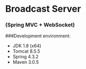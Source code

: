# Broadcast Server

### (Spring MVC + WebSocket)

###Development environment:
* JDK 1.8 (x64)
* Tomcat 8.5.5
* Spring 4.3.2
* Maven 3.0.5
